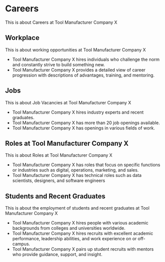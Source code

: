 # Careers

This is about Careers at Tool Manufacturer Company X

## Workplace

This is about working opportunities at Tool Manufacturer Company X

- Tool Manufacturer Company X hires individuals who challenge the norm and constantly strive to build something new.
- Tool Manufacturer Company X provides a detailed view of career progression with descriptions of advantages, training, and mentoring.

## Jobs

This is about Job Vacancies at Tool Manufacturer Company X

- Tool Manufacturer Company X hires industry experts and recent graduates.
- Tool Manufacturer Company X has more than 20 job openings available.
- Tool Manufacturer Company X has openings in various fields of work.

## Roles at Tool Manufacturer Company X

This is about Roles at Tool Manufacturer Company X

- Tool Manufacturer Company X has roles that focus on specific functions or industries such as digital, operations, marketing, and sales.
- Tool Manufacturer Company X has technical roles such as data scientists, designers, and software engineers

## Students and Recent Graduates

This is about the employment of students and recent graduates at Tool Manufacturer Company X

- Tool Manufacturer Company X hires people with various academic backgrounds from colleges and universities worldwide.
- Tool Manufacturer Company X hires recruits with excellent academic performance, leadership abilities, and work experience on or off-campus.
- Tool Manufacturer Company X pairs up student recruits with mentors who provide guidance, support, and insight.